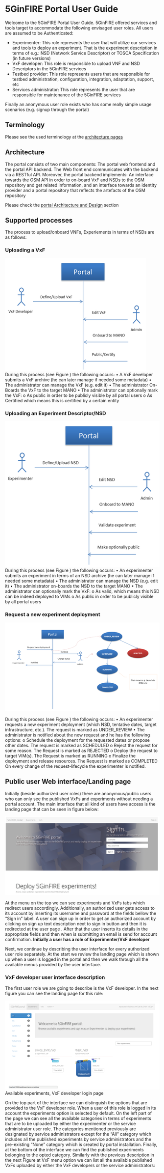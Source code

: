 <!-- TITLE: 5GinFIRE Portal User Guide -->
<!-- SUBTITLE: User Guide for the Web Portal -->

# 5GinFIRE Portal User Guide

Welcome to the 5GinFIRE Portal User Guide.
5GinFIRE offered services and tools target to accommodate the following envisaged user roles. All users are assumed to be Authenticated:
* Experimenter: This role represents the user that will utilize our services and tools to deploy an experiment. That is the experiment description in terms of e.g.: NSD (Network Service Descriptor) or TOSCA Specification (in future versions)
* VxF developer: This role is responsible to upload  VNF and NSD Descriptors in the 5GinFIRE services
* Testbed provider: This role represents users that are responsible for testbed administration, configuration, integration, adaptation, support, etc
* Services administrator: This role represents the user that are responsible for maintenance of the 5GinFIRE services

Finally an anonymous user role exists who has some really simple usage scenarios (e.g. signup through the portal)

## Terminology
Please see the used terminology at the [architecture pages](5-gin-fire-terminology-experimentation-workflow-and-architecture#terminology)


## Architecture

The portal consists of two main components: The portal web frontend and the portal API backend. The Web front end communicates with the backend via a RESTful API. 
Moreover, the portal backend implements: An interface towards the OSM API in order to on-board VxF and NSDs to the OSM repository and get related information, and an interface towards an identity provider and a portal repository that reflects the artefacts of the OSM repository

Please check the [portal Architecture and Design](portalArchitectureDesign) section

## Supported processes
The process to upload/onboard VNFs, Experiements in terms of NSDs are as follows:

### 	Uploading a VxF

![Portal Diag 1](/uploads/portal-diag-1.png "Portal Diag 1")
During this process (see Figure ) the following occurs:
•	A VxF developer submits a VxF archive (he can later manage if needed some metadata)
•	The administrator can manage the VxF (e.g. edit it)
•	The administrator On-Boards the VxF to the target MANO
•	The administrator can optionally mark the VxF:
o	As public in order to be publicly visible by all portal users
o	As Certified which means this is certified by a certain entity


### Uploading an Experiment Descriptor/NSD


![Portal Diagtwo](/uploads/portal-diagtwo.png "Portal Diagtwo")
During this process (see Figure ) the following occurs:
•	An experimenter submits an experiment in terms of an NSD archive (he can later manage if needed some metadata)
•	The administrator can manage the NSD (e.g. edit it)
•	The administrator on-boards the NSD to the target MANO
•	The administrator can optionally mark the VxF:
o	As valid, which means this NSD can be indeed deployed to VIMs
o	As public in order to be publicly visible by all portal users


### Request a new experiment deployment

![Portal Diagthree](/uploads/portal-diagthree.png "Portal Diagthree")

During this process (see Figure ) the following occurs:
•	An experimenter requests a new experiment deployment (which NSD, tentative dates, target infrastructure, etc.). The request is marked as UNDER_REVIEW
•	The administrator is notified about the new request and he has the following options:
o	Schedule the deployment for the requested dates or propose other dates. The request is marked as SCHEDULED
o	Reject the request for some reason. The Request is marked as REJECTED
o	Deploy the request to target VIM(s). The Request is marked as RUNNING
o	Finalize the deployment and release resources. The Request is marked as COMPLETED
On every change of the request-lifecycle the experimenter is notified.



## Public user Web interface/Landing page  

Initially (beside authorized user roles) there are anonymous/public users who can only see the published VxFs and experiments without needing a portal account. The main interface that all kind of users have access is the landing page that can be seen in figure below:

![Fig 13](/uploads/fig-13.png "Fig 13")

At the menu on the top we can see experiments and VxFs tabs which redirect users accordingly. Additionally, an authorized user gets access to its account by inserting its username and password at the fields bellow the “Sign in” label. A user can sign up in order to get an authorized account by clicking on sign up text description next to sign in button and then it is redirected at the user page . After that the user inserts its details in the appropriate fields and then when is submitting an email is send for account confirmation.
**Initially a user has a role of Experimenter/VxF developer**

Next, we continue by describing the user interface for every authorized user role separately. At the start we review the landing page which is shown up when a user is logged in the portal and then we walk through all the available menus provided by the user interface.

### 	VxF developer user interface description
The first user role we are going to describe is the VxF developer. In the next figure you can see the landing page for this role:

![Fig 15](/uploads/fig-15.png "Fig 15") Available experiments, VxF developer login page

On the top part of the interface we can distinguish the options that are provided to the VxF developer role. When a user of this role is logged in its account the experiments option is selected by default. On the left part of the page we can see all the available categories in terms of experiments that are to be uploaded by either the experimenter or the service administrator user role. The categories mentioned previously are designated by service administrators except for the “All” category which includes all the published experiments by service administrators and the pre-existing “None” category which is created by portal installation. Finally, at the bottom of the interface we can find the published experiments belonging to the opted category.
Similarly with the previous description in the next Figure at VxF menu option we can list all the available published VxFs uploaded by either the VxF developers or the service administrators:

